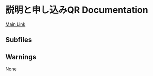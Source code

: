 # 説明と申し込みQR Documentation

[Main Link](https://jp.sakurapy.com/説明と申し込みQR)

## Subfiles

## Warnings
None
